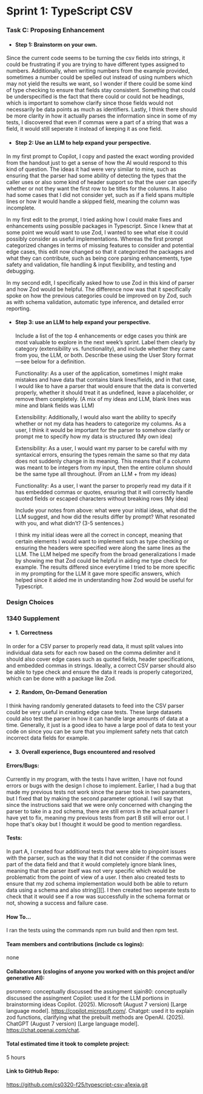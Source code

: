 # Sprint 1: TypeScript CSV

### Task C: Proposing Enhancement

- #### Step 1: Brainstorm on your own.
Since the current code seems to be turning the csv fields into strings,
it could be frustrating if you are trying to have different types assigned
to numbers. Additionally, when writing numbers from the example provided,
sometimes a number could be spelled out instead of using numbers which may
not yield the results we want, so I wonder if there could be some kind of type
checking to ensure that fields stay consistent. Something that could be underspecified
is the fact that there could or could not be headings, which is important
to somehow clarify since those fields would not necessarily be data points as much
as identifiers. Lastly, I think there should be more clarity in how it actually 
parses the information since in some of my tests, I discovered that even if commas
were a part of a string that was a field, it would still seperate it instead
of keeping it as one field.

- #### Step 2: Use an LLM to help expand your perspective.
In my first prompt to Copilot, I copy and pasted the exact wording provided from
the handout just to get a sense of how the AI would respond to this kind of question.
The ideas it had were very similar to mine, such as ensuring that the parser had some
ability of detecting the types that the caller uses or also some kind of 
header support so that the user can specify whether or not they want the first
row to be titles for the columns. It also had some cases that I did not consider
yet, such as if a field spans multiple lines or how it would handle a skipped field,
meaning the column was incomplete. 

In my first edit to the prompt, I tried asking how I could make fixes and enhancements
using possible packages in Typescript. Since I knew that at some point we would want
to use Zod, I wanted to see what else it could possibly consider as useful implementations.
Whereas the first prompt categorized changes in terms of missing features to consider and 
potential edge cases, this edit now changed so that it categorized the packages and what
they can contribute, such as being core parsing enhancements, type safety and validation,
file handling & input flexibility, and testing and debugging. 

In my second edit, I specifically asked how to use Zod in this kind of parser and how 
Zod would be helpful. The difference now was that it specifically spoke on how
the previous categories could be improved on by Zod, such as with schema validation,
automatic type inference, and detailed error reporting.

- #### Step 3: use an LLM to help expand your perspective.

    Include a list of the top 4 enhancements or edge cases you think are most valuable to explore in the next week’s sprint. Label them clearly by category (extensibility vs. functionality), and include whether they came from you, the LLM, or both. Describe these using the User Story format—see below for a definition. 

    Functionality: As a user of the application, sometimes I might make mistakes and have data that contains blank lines/fields, and in that case, I would like to have a parser that would ensure that the data is 
    converted properly, whether it should treat it as undefined, leave a placeholder, or remove them completely. (A mix of my ideas and LLM, blank lines was mine and blank fields was LLM)
    
    Extensibility: Additionally, I would also want the ability to specify whether or not my data
    has headers to categorize my columns. As a user, I think it would be important for the parser to somehow clarify or prompt me to specify how my data is structured (My own idea)
    
    Extensibility: As a user, I would want my parser to be careful with my syntaxical errors, ensuring the types remain the same so that my data does not suddenly change in its meaning. This means that if a column was meant to be integers from my input, then the entire column should be the same type all throughout. (From an LLM + from my ideas)

    Functionality: As a user, I want the parser to properly read my data if it has embedded commas or quotes,
    ensuring that it will correctly handle quoted fields or escaped characters without breaking rows (My idea)


    Include your notes from above: what were your initial ideas, what did the LLM suggest, and how did the results differ by prompt? What resonated with you, and what didn’t? (3-5 sentences.) 
    
    I think my initial ideas were all the correct in concept, meaning that certain elements I would want to implement such as type checking or ensuring the headers were specified were along the same lines as the LLM. The LLM helped me specify from the broad generalizations I made by showing me that Zod could be helpful in aiding me type check for example. The results differed since everytime I tried to be more specific in my prompting for the LLM it gave more specific answers, which helped since it aided me in understanding how Zod would be useful for Typescript.


### Design Choices

### 1340 Supplement

- #### 1. Correctness
In order for a CSV parser to properly read data, it must split values into individual data sets for each row based on the comma delimiter and it should also cover edge cases such as quoted fields, header specifications, and embedded commas in strings. Ideally, a correct CSV parser should also be able to type check and ensure the data it reads is properly categorized, which can be done with a package like Zod.

- #### 2. Random, On-Demand Generation
I think having randomly generated datasets to feed into the CSV parser could be very useful in creating edge case tests. These large datasets could also test the parser in how it can handle large amounts of data at a time. Generally, it just is a good idea to have a large pool of data to test your code on since you can be sure that you implement safety nets that catch incorrect data fields for example.

- #### 3. Overall experience, Bugs encountered and resolved
#### Errors/Bugs:
Currently in my program, with the tests I have written, I have not found errors or bugs with the design I chose to implement. Earlier, I had a bug that made my previous tests not work since the parser took in two parameters, but I fixed that by making the second parameter optional. I will say that since the instructions said that we were only concerned with changing the parser to take in a zod schema, there are still errors in the actual parser I have yet to fix, meaning my previous tests from part B still will error out. I hope that's okay but I thought it would be good to mention regardless.
#### Tests:
In part A, I created four additional tests that were able to pinpoint issues with the parser, such as the way that it did not consider if the commas were part of the data field and that it would completely ignore blank lines, meaning that the parser itself was not very specific which would be problematic from the point of view of a user. I then also created tests to ensure that my zod schema implementation would both be able to return data using a schema and also string[][]. I then created two seperate tests to check that it would see if a row was successfully in the schema format or not, showing a success and failure case.
#### How To…
I ran the tests using the commands npm run build and then npm test.
#### Team members and contributions (include cs logins):
none

#### Collaborators (cslogins of anyone you worked with on this project and/or generative AI):
psromero: conceptually discussed the assingment
sjain80: conceptually discussed the assingment
Copilot: used it for the LLM portions in brainstorming ideas
Copilot. (2025). Microsoft (August 7 version) [Large language model]. https://copilot.microsoft.com/.
Chatgpt: used it to explain zod functions, clarifying what the prebuilt methods are
OpenAI. (2025). ChatGPT (August 7 version) [Large language model]. https://chat.openai.com/chat. 

#### Total estimated time it took to complete project:
5 hours

#### Link to GitHub Repo:  
https://github.com/cs0320-f25/typescript-csv-a1exia.git